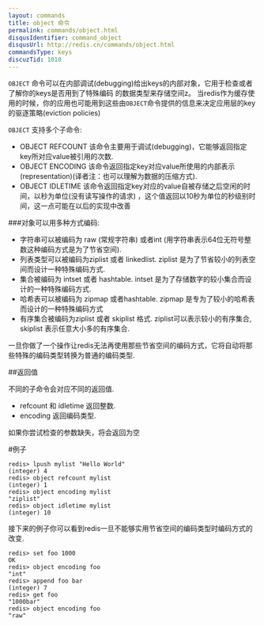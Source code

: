 ```yaml
---
layout: commands
title: object 命令
permalink: commands/object.html
disqusIdentifier: command_object
disqusUrl: http://redis.cn/commands/object.html
commandsType: keys
discuzTid: 1010
---
```


`OBJECT` 命令可以在内部调试(debugging)给出keys的内部对象，它用于检查或者了解你的keys是否用到了特殊编码 的数据类型来存储空间z。 当redis作为缓存使用的时候，你的应用也可能用到这些由`OBJECT`命令提供的信息来决定应用层的key的驱逐策略(eviction policies)

`OBJECT` 支持多个子命令:

- OBJECT REFCOUNT <key>该命令主要用于调试(debugging)，它能够返回指定key所对应value被引用的次数.
- OBJECT ENCODING <key> 该命令返回指定key对应value所使用的内部表示(representation)(译者注：也可以理解为数据的压缩方式).
- OBJECT IDLETIME <key> 该命令返回指定key对应的value自被存储之后空闲的时间，以秒为单位(没有读写操作的请求) ，这个值返回以10秒为单位的秒级别时间，这一点可能在以后的实现中改善

###对象可以用多种方式编码:

- 字符串可以被编码为 raw (常规字符串) 或者int (用字符串表示64位无符号整数这种编码方式是为了节省空间).
- 列表类型可以被编码为ziplist 或者 linkedlist. ziplist 是为了节省较小的列表空间而设计一种特殊编码方式.
- 集合被编码为 intset 或者 hashtable. intset 是为了存储数字的较小集合而设计的一种特殊编码方式.
- 哈希表可以被编码为 zipmap 或者hashtable. zipmap 是专为了较小的哈希表而设计的一种特殊编码方式
- 有序集合被编码为ziplist 或者 skiplist 格式. ziplist可以表示较小的有序集合, skiplist 表示任意大小多的有序集合.

一旦你做了一个操作让redis无法再使用那些节省空间的编码方式，它将自动将那些特殊的编码类型转换为普通的编码类型.

##返回值

不同的子命令会对应不同的返回值.

- refcount 和 idletime 返回整数.
- encoding 返回编码类型.

如果你尝试检查的参数缺失，将会返回为空

#例子

	redis> lpush mylist "Hello World"
	(integer) 4
	redis> object refcount mylist
	(integer) 1
	redis> object encoding mylist
	"ziplist"
	redis> object idletime mylist
	(integer) 10

接下来的例子你可以看到redis一旦不能够实用节省空间的编码类型时编码方式的改变.

	redis> set foo 1000
	OK
	redis> object encoding foo
	"int"
	redis> append foo bar
	(integer) 7
	redis> get foo
	"1000bar"
	redis> object encoding foo
	"raw"